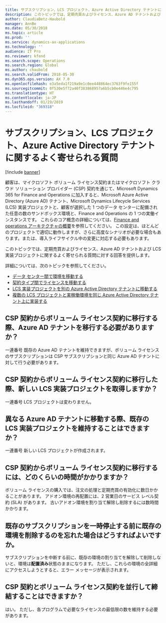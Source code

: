 ```yaml
---
title: サブスクリプション、LCS プロジェクト、Azure Active Directory テナントに関するよく寄せられる質問
description: このトピックでは、定期売買およびライセンス、Azure AD テナントおよび LCS 実装プロジェクトに関するよく寄せられる質問に対する回答を提供します。
author: ClaudiaBetz-Haubold
manager: AnnBe
ms.date: 05/30/2018
ms.topic: article
ms.prod: ''
ms.service: dynamics-ax-applications
ms.technology: ''
audience: IT Pro
ms.reviewer: kfend
ms.search.scope: Operations
ms.search.region: Global
ms.author: chaubold
ms.search.validFrom: 2018-05-30
ms.dyn365.ops.version: AX 7.0
ms.openlocfilehash: e3a5eda1f219a9e1c0ee448864ec3763f9fe155f
ms.sourcegitcommit: 0f530e5f72a40f383868957a6b5cb0e446e4c795
ms.translationtype: HT
ms.contentlocale: ja-JP
ms.lasthandoff: 01/29/2019
ms.locfileid: "369318"
---
```

# <a name="subscriptions-lcs-projects-and-azure-active-directory-tenants-faq"></a>サブスクリプション、LCS プロジェクト、Azure Active Directory テナントに関するよく寄せられる質問

[!include [banner](../includes/banner.md)]

顧客は、マイクロソフト ボリューム ライセンス契約またはマイクロソフト クラウド ソリューション プロバイダー (CSP) 契約を通じて、Microsoft Dynamics 365 for Finance and Operations に加入すると、Microsoft Azure Active Directory (Azure AD) テナント、Microsoft Dynamics Lifecycle Services (LCS) 実装プロジェクトと、顧客が選択した 1 つのデータ センターに配備された任意の数のサンドボックス環境と、Finance and Operations の 1 つの実働インスタンスです。 これらのコア概念の詳細については、[Finance and operations アーキテクチャの概要](../imp-lifecycle/architecture-overview.md)を参照してください。 この設定は、ほとんどのプロジェクトで適切に動作しますが、さらに高度なシナリオが必要な場合もあります。または、導入ライフサイクル中の変更に対応する必要もあります。

このトピックでは、定期売買およびライセンス、Azure AD テナントおよび LCS 実装プロジェクトに関するよく寄せられる質問に対する回答を提供します。

詳細については、次のトピックを参照してください。

- [データ センター間で環境を移動する](move-environments-data-center.md)
- [契約タイプ間でライセンスを移動する](move-licenses-between-agreement-types.md)
- [LCS 実装プロジェクトを別の Azure Active Directory テナントに移動する](move-lcs-implementation-project-tenant.md)
- [複数の LCS プロジェクトと実稼働環境を同じ Azure Active Directory テナント上に実装する](implement-multiple-projects-aad-tenant.md)

## <a name="do-i-have-to-move-azure-ad-tenants-when-i-move-from-a-csp-agreement-to-a-volume-licensing-agreement"></a>CSP 契約からボリューム ライセンス契約に移行する際、Azure AD テナントを移行する必要がありますか？

一連番号 既存の Azure AD テナントを維持できますが、ボリューム ライセンスのサブスクリプションは CSP サブスクリプションと同じ Azure AD テナントに対して行う必要があります。

## <a name="do-i-get-a-new-lcs-implementation-project-when-i-move-from-a-csp-agreement-to-a-volume-licensing-agreement"></a>CSP 契約からボリューム ライセンス契約に移行した際、新しい LCS 実装プロジェクトを取得しますか？

一連番号 LCS プロジェクトは変わりません。

## <a name="can-i-keep-the-existing-lcs-implementation-project-when-i-move-to-different-azure-ad-tenant"></a>異なる Azure AD テナントに移動する際、既存の LCS 実装プロジェクトを維持することはできますか？

一連番号 新しい LCS プロジェクトが作成されます。

## <a name="how-long-does-it-take-to-move-from-a-csp-agreement-to-a-volume-licensing-agreement"></a>CSP 契約からボリューム ライセンス契約に移行するには、どのくらいの時間がかかりますか？

ボリューム ライセンスの購入では、注文の処理と定期売買の有効化に数日かかることがあります。 アドオン環境の再配置には、2 営業日のサービス レベル契約 (SLA) があります。 古いアドオン環境を割り当て解除し削除するには数時間かかります。

## <a name="what-if-i-forget-to-delete-the-existing-environments-before-i-suspend-the-existing-subscription"></a>既存のサブスクリプションを一時停止する前に既存の環境を削除するのを忘れた場合はどうすればよいですか。

サブスクリプションを中断する前に、既存の環境の割り当てを解除して削除しないと、環境は**配置済み**状態のままになります。 ただし、これらの環境の全詳細にアクセスしようとすると、エラー メッセージが表示されます。

## <a name="can-i-have-a-csp-agreement-and-a-volume-licensing-agreement-in-parallel"></a>CSP 契約とボリューム ライセンス契約を並行して締結することはできますか？

はい。 ただし、各プログラムで必要なライセンスの最低限の数を維持する必要があります。
